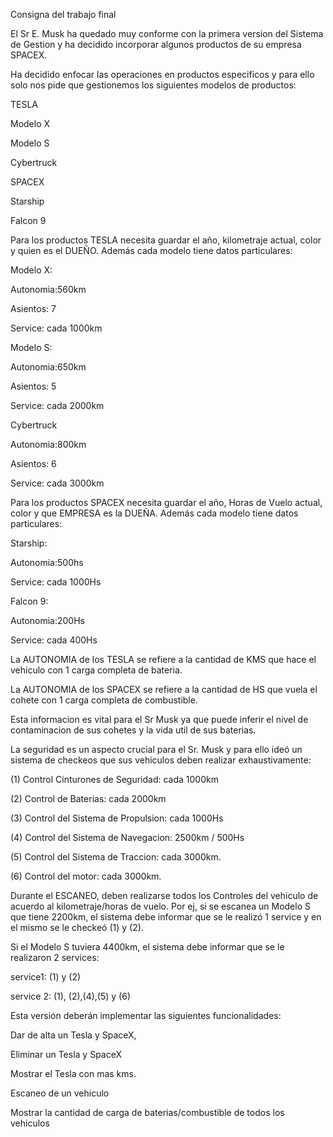 Consigna del trabajo final

El Sr E. Musk ha quedado muy conforme con la primera version del Sistema de Gestion y ha decidido incorporar algunos productos de su empresa SPACEX.

Ha decidido enfocar las operaciones en productos especificos y para ello solo nos pide que gestionemos los siguientes modelos de productos:

TESLA

Modelo X

Modelo S

Cybertruck

SPACEX

Starship

Falcon 9

Para los productos TESLA necesita guardar el  año, kilometraje actual, color y quien es el DUEÑO. Además cada modelo tiene datos particulares:

Modelo X: 

Autonomia:560km

Asientos: 7

Service: cada 1000km

Modelo S: 

Autonomia:650km

Asientos: 5

Service: cada 2000km

Cybertruck

Autonomia:800km

Asientos: 6

Service: cada 3000km

Para los productos SPACEX necesita guardar el  año, Horas de Vuelo actual, color y que EMPRESA es la DUEÑA. Además cada modelo tiene datos particulares:

Starship: 

Autonomia:500hs

Service: cada 1000Hs

Falcon 9: 

Autonomia:200Hs

Service: cada 400Hs

La AUTONOMIA de los TESLA se refiere a la cantidad de KMS que hace el vehiculo con 1 carga completa de bateria.

La AUTONOMIA de los SPACEX se refiere a la cantidad de HS que vuela el cohete con 1 carga completa de combustible.

Esta informacion es vital para el Sr Musk ya que puede inferir el nivel de contaminacion de sus cohetes y la vida util de sus baterias.

La seguridad es un aspecto crucial para el Sr. Musk y para ello ideó un sistema de checkeos que sus vehiculos deben realizar exhaustivamente:

(1) Control Cinturones de Seguridad: cada 1000km

(2) Control de Baterias: cada 2000km

(3) Control del Sistema de Propulsion: cada 1000Hs

(4) Control del Sistema de Navegacion: 2500km / 500Hs

(5) Control del Sistema de Traccion: cada 3000km.

(6) Control del motor: cada 3000km.

Durante el ESCANEO, deben realizarse todos los Controles del vehiculo de acuerdo al kilometraje/horas de vuelo. Por ej, si se escanea un Modelo S que tiene 2200km, el sistema debe informar que se le realizó 1 service y en el mismo se le checkeó (1) y (2).

Si el Modelo S tuviera 4400km, el sistema debe informar que se le realizaron 2 services:

service1:  (1) y (2)

service 2:  (1), (2),(4),(5) y (6)

Esta versión deberán implementar las siguientes funcionalidades:

Dar de alta un Tesla y SpaceX, 

Eliminar un Tesla y SpaceX

Mostrar el Tesla con mas kms.

Escaneo de un vehiculo

Mostrar la cantidad de carga de baterias/combustible de todos los vehiculos